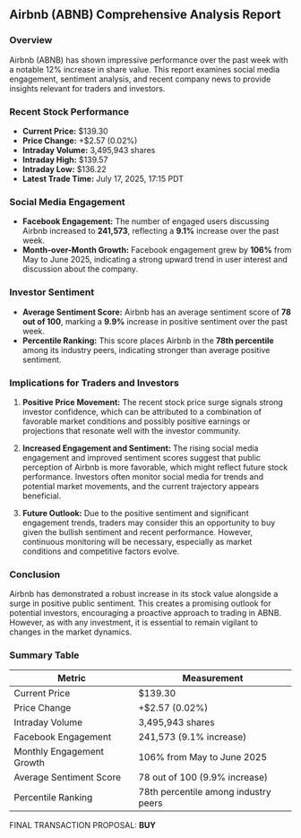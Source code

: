 ## Airbnb (ABNB) Comprehensive Analysis Report

### Overview
Airbnb (ABNB) has shown impressive performance over the past week with a notable 12% increase in share value. This report examines social media engagement, sentiment analysis, and recent company news to provide insights relevant for traders and investors.

### Recent Stock Performance
- **Current Price:** $139.30
- **Price Change:** +$2.57 (0.02%)
- **Intraday Volume:** 3,495,943 shares
- **Intraday High:** $139.57
- **Intraday Low:** $136.22
- **Latest Trade Time:** July 17, 2025, 17:15 PDT

### Social Media Engagement
- **Facebook Engagement:** The number of engaged users discussing Airbnb increased to **241,573**, reflecting a **9.1%** increase over the past week.
- **Month-over-Month Growth:** Facebook engagement grew by **106%** from May to June 2025, indicating a strong upward trend in user interest and discussion about the company.

### Investor Sentiment
- **Average Sentiment Score:** Airbnb has an average sentiment score of **78 out of 100**, marking a **9.9%** increase in positive sentiment over the past week.
- **Percentile Ranking:** This score places Airbnb in the **78th percentile** among its industry peers, indicating stronger than average positive sentiment.

### Implications for Traders and Investors
1. **Positive Price Movement:** The recent stock price surge signals strong investor confidence, which can be attributed to a combination of favorable market conditions and possibly positive earnings or projections that resonate well with the investor community.
   
2. **Increased Engagement and Sentiment:** The rising social media engagement and improved sentiment scores suggest that public perception of Airbnb is more favorable, which might reflect future stock performance. Investors often monitor social media for trends and potential market movements, and the current trajectory appears beneficial.
   
3. **Future Outlook:** Due to the positive sentiment and significant engagement trends, traders may consider this an opportunity to buy given the bullish sentiment and recent performance. However, continuous monitoring will be necessary, especially as market conditions and competitive factors evolve.

### Conclusion
Airbnb has demonstrated a robust increase in its stock value alongside a surge in positive public sentiment. This creates a promising outlook for potential investors, encouraging a proactive approach to trading in ABNB. However, as with any investment, it is essential to remain vigilant to changes in the market dynamics.

### Summary Table

| **Metric**                  | **Measurement**                             |
|-----------------------------|--------------------------------------------|
| Current Price               | $139.30                                    |
| Price Change                | +$2.57 (0.02%)                            |
| Intraday Volume             | 3,495,943 shares                           |
| Facebook Engagement          | 241,573 (9.1% increase)                   |
| Monthly Engagement Growth    | 106% from May to June 2025                |
| Average Sentiment Score      | 78 out of 100 (9.9% increase)             |
| Percentile Ranking           | 78th percentile among industry peers      |

FINAL TRANSACTION PROPOSAL: **BUY**